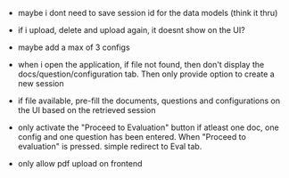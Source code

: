 - maybe i dont need to save session id for the data models (think it thru)
- if i upload, delete and upload again, it doesnt show on the UI?
- maybe add a max of 3 configs

- when i open the application, if file not found, then don't display the docs/question/configuration tab. Then only provide option to create a new session
- if file available, pre-fill the documents, questions and configurations on the UI based on the retrieved session
- only activate the "Proceed to Evaluation" button if atleast one doc, one config and one question has been entered. When "Proceed to evaluation" is pressed. simple redirect to Eval tab.
- only allow pdf upload on frontend